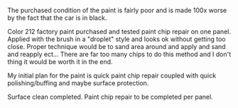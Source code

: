 The purchased condition of the paint is fairly poor and is made 100x worse by the fact that the car is in black. 

Color 212 factory paint purchased and tested paint chip repair on one panel. Applied with the brush in a "droplet" style and looks ok without getting too close. Proper technique would be to sand area around and apply and sand and reapply ect... There are far too many chips to do this method and I don't thing it would be worth it in the end. 

My initial plan for the paint is quick paint chip repair coupled with quick polishing/buffing and maybe surface protection. 

Surface clean completed. Paint chip repair to be completed per panel.
